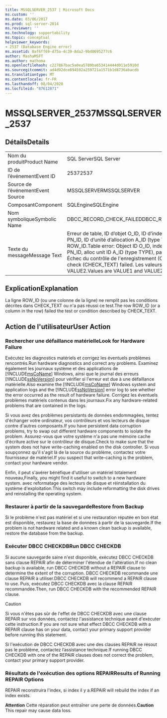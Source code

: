 ```yaml
---
title: MSSQLSERVER_2537 | Microsoft Docs
ms.custom: ''
ms.date: 03/06/2017
ms.prod: sql-server-2014
ms.reviewer: ''
ms.technology: supportability
ms.topic: conceptual
helpviewer_keywords:
- 2537 (Database Engine error)
ms.assetid: 0af6ff69-d75a-4c39-8da2-9bd0695277c6
author: MashaMSFT
ms.author: mathoma
ms.openlocfilehash: c227867bac5a0ea5789ba653414444d011e5910d
ms.sourcegitcommit: ad4d92dce894592a259721a1571b1d8736abacdb
ms.translationtype: MT
ms.contentlocale: fr-FR
ms.lasthandoff: 08/04/2020
ms.locfileid: "87612871"
---
```

# <a name="mssqlserver_2537"></a><span data-ttu-id="42ce8-102">MSSQLSERVER_2537</span><span class="sxs-lookup"><span data-stu-id="42ce8-102">MSSQLSERVER_2537</span></span>
    
## <a name="details"></a><span data-ttu-id="42ce8-103">Détails</span><span class="sxs-lookup"><span data-stu-id="42ce8-103">Details</span></span>  
  
|||  
|-|-|  
|<span data-ttu-id="42ce8-104">Nom du produit</span><span class="sxs-lookup"><span data-stu-id="42ce8-104">Product Name</span></span>|<span data-ttu-id="42ce8-105">SQL Server</span><span class="sxs-lookup"><span data-stu-id="42ce8-105">SQL Server</span></span>|  
|<span data-ttu-id="42ce8-106">ID de l’événement</span><span class="sxs-lookup"><span data-stu-id="42ce8-106">Event ID</span></span>|<span data-ttu-id="42ce8-107">2537</span><span class="sxs-lookup"><span data-stu-id="42ce8-107">2537</span></span>|  
|<span data-ttu-id="42ce8-108">Source de l’événement</span><span class="sxs-lookup"><span data-stu-id="42ce8-108">Event Source</span></span>|<span data-ttu-id="42ce8-109">MSSQLSERVER</span><span class="sxs-lookup"><span data-stu-id="42ce8-109">MSSQLSERVER</span></span>|  
|<span data-ttu-id="42ce8-110">Composant</span><span class="sxs-lookup"><span data-stu-id="42ce8-110">Component</span></span>|<span data-ttu-id="42ce8-111">SQLEngine</span><span class="sxs-lookup"><span data-stu-id="42ce8-111">SQLEngine</span></span>|  
|<span data-ttu-id="42ce8-112">Nom symbolique</span><span class="sxs-lookup"><span data-stu-id="42ce8-112">Symbolic Name</span></span>|<span data-ttu-id="42ce8-113">DBCC_RECORD_CHECK_FAILED</span><span class="sxs-lookup"><span data-stu-id="42ce8-113">DBCC_RECORD_CHECK_FAILED</span></span>|  
|<span data-ttu-id="42ce8-114">Texte du message</span><span class="sxs-lookup"><span data-stu-id="42ce8-114">Message Text</span></span>|<span data-ttu-id="42ce8-115">Erreur de table, ID d’objet O_ID, ID d’index I_ID, ID de partition PN_ID, ID d’unité d’allocation A_ID (type TYPE), page P_ID, ligne ROW_ID.</span><span class="sxs-lookup"><span data-stu-id="42ce8-115">Table error: Object ID O_ID, index ID I_ID, partition ID PN_ID, alloc unit ID A_ID (type TYPE), page P_ID, row ROW_ID.</span></span> <span data-ttu-id="42ce8-116">Échec du contrôle de l'enregistrement (CHECK_TEXT).</span><span class="sxs-lookup"><span data-stu-id="42ce8-116">Record check (CHECK_TEXT) failed.</span></span> <span data-ttu-id="42ce8-117">Les valeurs sont VALUE1 et VALUE2.</span><span class="sxs-lookup"><span data-stu-id="42ce8-117">Values are VALUE1 and VALUE2.</span></span>|  
  
## <a name="explanation"></a><span data-ttu-id="42ce8-118">Explication</span><span class="sxs-lookup"><span data-stu-id="42ce8-118">Explanation</span></span>  
 <span data-ttu-id="42ce8-119">La ligne ROW_ID (ou une colonne de la ligne) ne remplit pas les conditions décrites dans CHECK_TEXT ou n'a pas réussi ce test.</span><span class="sxs-lookup"><span data-stu-id="42ce8-119">The row ROW_ID (or a column in the row) failed the test or condition described by CHECK_TEXT.</span></span>  
  
## <a name="user-action"></a><span data-ttu-id="42ce8-120">Action de l'utilisateur</span><span class="sxs-lookup"><span data-stu-id="42ce8-120">User Action</span></span>  
  
### <a name="look-for-hardware-failure"></a><span data-ttu-id="42ce8-121">Rechercher une défaillance matérielle</span><span class="sxs-lookup"><span data-stu-id="42ce8-121">Look for Hardware Failure</span></span>  
 <span data-ttu-id="42ce8-122">Exécutez les diagnostics matériels et corrigez les éventuels problèmes rencontrés.</span><span class="sxs-lookup"><span data-stu-id="42ce8-122">Run hardware diagnostics and correct any problems.</span></span> <span data-ttu-id="42ce8-123">Examinez également les journaux système et des applications de [!INCLUDE[msCoName](../../includes/msconame-md.md)] Windows, ainsi que le journal des erreurs [!INCLUDE[ssNoVersion](../../includes/ssnoversion-md.md)] pour vérifier si l'erreur est due à une défaillance matérielle.</span><span class="sxs-lookup"><span data-stu-id="42ce8-123">Also examine the [!INCLUDE[msCoName](../../includes/msconame-md.md)] Windows system and application logs and the [!INCLUDE[ssNoVersion](../../includes/ssnoversion-md.md)] error log to see whether the error occurred as the result of hardware failure.</span></span> <span data-ttu-id="42ce8-124">Corrigez les éventuels problèmes matériels contenus dans les journaux.</span><span class="sxs-lookup"><span data-stu-id="42ce8-124">Fix any hardware-related problems that are contained in the logs.</span></span>  
  
 <span data-ttu-id="42ce8-125">Si vous avez des problèmes persistants de données endommagées, tentez d'échanger votre ordinateur, vos contrôleurs et vos lecteurs de disque contre d'autres composants.</span><span class="sxs-lookup"><span data-stu-id="42ce8-125">If you have persistent data corruption problems, try to swap out different hardware components to isolate the problem.</span></span> <span data-ttu-id="42ce8-126">Assurez-vous que votre système n'a pas une mémoire cache d'écriture active sur le contrôleur de disque.</span><span class="sxs-lookup"><span data-stu-id="42ce8-126">Check to make sure that the system does not have write-caching enabled on the disk controller.</span></span> <span data-ttu-id="42ce8-127">Si vous soupçonnez qu'il s'agit là de la source du problème, contactez votre fournisseur de matériel.</span><span class="sxs-lookup"><span data-stu-id="42ce8-127">If you suspect that write-caching is the problem, contact your hardware vendor.</span></span>  
  
 <span data-ttu-id="42ce8-128">Enfin, il peut s'avérer bénéfique d'utiliser un matériel totalement nouveau,</span><span class="sxs-lookup"><span data-stu-id="42ce8-128">Finally, you might find it useful to switch to a new hardware system.</span></span> <span data-ttu-id="42ce8-129">avec reformatage des lecteurs de disque et réinstallation du système d'exploitation.</span><span class="sxs-lookup"><span data-stu-id="42ce8-129">This switch may include reformatting the disk drives and reinstalling the operating system.</span></span>  
  
### <a name="restore-from-backup"></a><span data-ttu-id="42ce8-130">Restaurer à partir de la sauvegarde</span><span class="sxs-lookup"><span data-stu-id="42ce8-130">Restore from Backup</span></span>  
 <span data-ttu-id="42ce8-131">Si le problème n'est pas matériel et si une restauration réputée en bon état est disponible, restaurez la base de données à partir de la sauvegarde.</span><span class="sxs-lookup"><span data-stu-id="42ce8-131">If the problem is not hardware related and a known clean backup is available, restore the database from the backup.</span></span>  
  
### <a name="run-dbcc-checkdb"></a><span data-ttu-id="42ce8-132">Exécuter DBCC CHECKDB</span><span class="sxs-lookup"><span data-stu-id="42ce8-132">Run DBCC CHECKDB</span></span>  
 <span data-ttu-id="42ce8-133">Si aucune sauvegarde saine n'est disponible, exécutez DBCC CHECKDB sans clause REPAIR afin de déterminer l'étendue de l'altération.</span><span class="sxs-lookup"><span data-stu-id="42ce8-133">If no clean backup is available, run DBCC CHECKDB without a REPAIR clause to determine the extent of the corruption.</span></span> <span data-ttu-id="42ce8-134">DBCC CHECKDB recommande une clause REPAIR à utiliser.</span><span class="sxs-lookup"><span data-stu-id="42ce8-134">DBCC CHECKDB will recommend a REPAIR clause to use.</span></span> <span data-ttu-id="42ce8-135">Puis, exécutez DBCC CHECKDB avec la clause REPAIR recommandée.</span><span class="sxs-lookup"><span data-stu-id="42ce8-135">Then, run DBCC CHECKDB with the recommended REPAIR clause.</span></span>  
  
> [!CAUTION]  
>  <span data-ttu-id="42ce8-136">Si vous n'êtes pas sûr de l'effet de DBCC CHECKDB avec une clause REPAIR sur vos données, contactez l'assistance technique avant d'exécuter cette instruction.</span><span class="sxs-lookup"><span data-stu-id="42ce8-136">If you are not sure what effect DBCC CHECKDB with a REPAIR clause has on your data, contact your primary support provider before running this statement.</span></span>  
  
 <span data-ttu-id="42ce8-137">Si l'exécution de DBCC CHECKDB avec une des clauses REPAIR ne résout pas le problème, contactez l’assistance technique.</span><span class="sxs-lookup"><span data-stu-id="42ce8-137">If running DBCC CHECKDB with one of the REPAIR clauses does not correct the problem, contact your primary support provider.</span></span>  
  
### <a name="results-of-running-repair-options"></a><span data-ttu-id="42ce8-138">Résultats de l'exécution des options REPAIR</span><span class="sxs-lookup"><span data-stu-id="42ce8-138">Results of Running REPAIR Options</span></span>  
 <span data-ttu-id="42ce8-139">REPAIR reconstruira l'index, si index il y a.</span><span class="sxs-lookup"><span data-stu-id="42ce8-139">REPAIR will rebuild the index if an index exists.</span></span>  
  
 <span data-ttu-id="42ce8-140">**Attention** Cette réparation peut entraîner une perte de données.</span><span class="sxs-lookup"><span data-stu-id="42ce8-140">**Caution** This repair may cause data loss.</span></span>  
  
  
